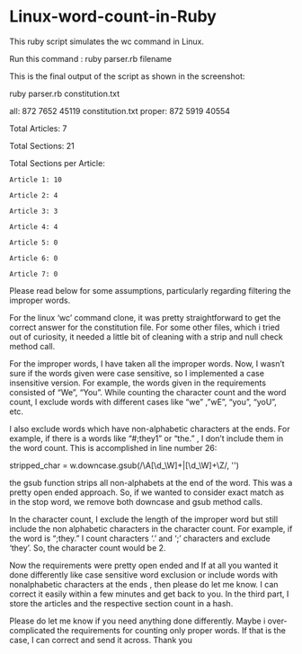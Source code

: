 # Linux-word-count-in-Ruby

This ruby script simulates the wc command in Linux. 

Run this command :  ruby parser.rb filename


This is the final output of the script as shown in the screenshot:
 
ruby parser.rb constitution.txt 

all:	872	7652	45119	constitution.txt
proper:	872	5919	40554	

Total Articles: 7

Total Sections: 21

Total Sections per Article:

	Article 1: 10

	Article 2: 4

	Article 3: 3

	Article 4: 4

	Article 5: 0

	Article 6: 0

	Article 7: 0






Please read below for some assumptions, particularly regarding filtering the improper words.

For the linux ‘wc’ command clone, it was pretty straightforward to get the correct answer for the constitution file. For some other files, which i tried out of curiosity, it needed a little bit of cleaning with a strip and null check method call. 

For the improper words, I have taken all the improper words. Now, I wasn’t sure if the words given were case sensitive, so I implemented a case insensitive version. For example, the words given in the requirements consisted of “We”, “You”. While counting the character count and the word count, I exclude words with different cases like “we” ,”wE”, “you”, “yoU”, etc.

I also exclude words which have non-alphabetic characters at the ends. For example, if there is a words like   “#;they1”  or “the.” , I don’t include them in the word count. This is accomplished in line number 26: 

stripped_char = w.downcase.gsub(/\A[\d_\W]+|[\d_\W]+\Z/, '') 

the gsub function strips all non-alphabets at the end of the word. This was a pretty open ended approach. So, if we wanted to consider exact match as in the stop word, we remove both downcase and gsub method calls.

In the character count, I exclude the length of the improper word but still include the non alphabetic characters in the character count. For example, if the word is “;they.” I count  characters ‘.’ and  ‘;’ characters and exclude ‘they’. So, the character count would be 2. 

Now the requirements were pretty open ended and If at all you wanted it done differently like case sensitive word exclusion or include words with nonalphabetic characters at the ends , then please do let me know. I can correct it easily within a few minutes and get back to you.
In the third part, I store the articles and the respective section count in a hash.


Please do let me know if you need anything done differently. Maybe i over-complicated the requirements  for counting only proper words. If that is the case, I can correct and send it across. Thank you

